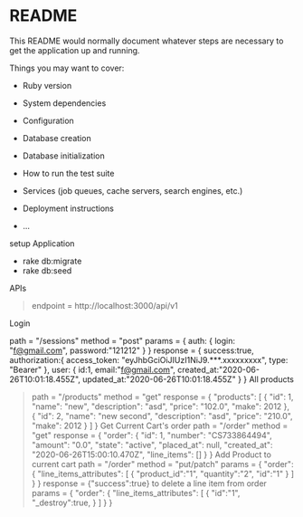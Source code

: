 # README

This README would normally document whatever steps are necessary to get the
application up and running.

Things you may want to cover:

* Ruby version

* System dependencies

* Configuration

* Database creation

* Database initialization

* How to run the test suite

* Services (job queues, cache servers, search engines, etc.)

* Deployment instructions

* ...

setup Application

* rake db:migrate
* rake db:seed

APIs

> endpoint = http://localhost:3000/api/v1

Login 

>
  path = "/sessions"
  method = "post"
  params = {
            auth: {
                  login: "f@gmail.com",
                  password:"121212"
                }
              }
  response = {
              success:true,
              authorization:{
                  access_token: "eyJhbGciOiJIUzI1NiJ9.***.xxxxxxxxx",
                  type: "Bearer"
                  },
                  user: {
                    id:1,
                    email:"f@gmail.com",
                    created_at:"2020-06-26T10:01:18.455Z",
                    updated_at:"2020-06-26T10:01:18.455Z"
                    }
                  }
All products
> path = "/products"
  method = "get"
  response = {
              "products": [
                  {
                      "id": 1,
                      "name": "new",
                      "description": "asd",
                      "price": "102.0",
                      "make": 2012
                  },
                  {
                      "id": 2,
                      "name": "new second",
                      "description": "asd",
                      "price": "210.0",
                      "make": 2012
                  }
                ]
              }
Get Current Cart's order
> path = "/order"
  method = "get"
  response = {
                "order": {
                    "id": 1,
                    "number": "CS733864494",
                    "amount": "0.0",
                    "state": "active",
                    "placed_at": null,
                    "created_at": "2020-06-26T15:00:10.470Z",
                    "line_items": []
                }
              }
Add Product to current cart
> path = "/order"
  method = "put/patch"
  params = {
              "order": {
                "line_items_attributes": [
                    {
                      "product_id":"1",
                      "quantity":"2",
                      "id":"1"
                    }
                  ]
              }
            }
  response = {"success":true}
  > to delete a line item from order
    params = {
              "order": {
                "line_items_attributes": [
                    {
                      "id":"1",
                      "_destroy":true,
                    }
                  ]
                }
              }
  